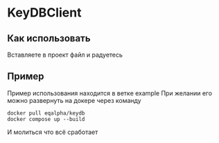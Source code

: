 # KeyDBClient
## Как использовать
Вставляете в проект файл и радуетесь
## Пример
Пример использования находится в ветке example
При желании его можно развернуть на докере через команду
```
docker pull eqalpha/keydb
docker compose up --build
```
И молиться что всё сработает
